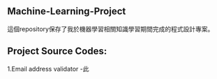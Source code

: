 ## Machine-Learning-Project
這個repository保存了我於機器學習相關知識學習期間完成的程式設計專案。
## Project Source Codes:
1.Email address validator
 -此

